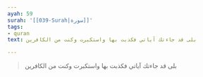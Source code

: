 ```yaml
---
ayah: 59
surah: '[[039-Surah|سورة]]'
tags:
- quran
text: بلى قد جاءتك آياتي فكذبت بها واستكبرت وكنت من الكافرين

---
```

> بلى قد جاءتك آياتي فكذبت بها واستكبرت وكنت من الكافرين
